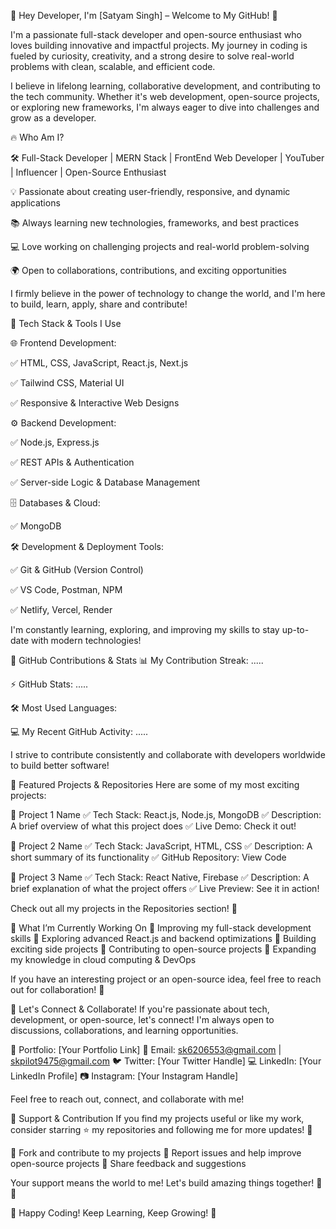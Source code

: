 🚀 Hey Developer, I'm [Satyam Singh] – Welcome to My GitHub! 👋

I'm a passionate full-stack developer and open-source enthusiast who loves building innovative and impactful projects. My journey in coding is fueled by curiosity, creativity, and a strong desire to solve real-world problems with clean, scalable, and efficient code.

I believe in lifelong learning, collaborative development, and contributing to the tech community. Whether it's web development, open-source projects, or exploring new frameworks, I'm always eager to dive into challenges and grow as a developer.

🔥 Who Am I?

🛠 Full-Stack Developer | MERN Stack | FrontEnd Web Developer | YouTuber | Influencer | Open-Source Enthusiast 

💡 Passionate about creating user-friendly, responsive, and dynamic applications

📚 Always learning new technologies, frameworks, and best practices

💻 Love working on challenging projects and real-world problem-solving

🌍 Open to collaborations, contributions, and exciting opportunities


I firmly believe in the power of technology to change the world, and I'm here to build, learn, apply, share and contribute!


🚀 Tech Stack & Tools I Use

🌐 Frontend Development:

✅ HTML, CSS, JavaScript, React.js, Next.js

✅ Tailwind CSS, Material UI

✅ Responsive & Interactive Web Designs


⚙️ Backend Development:

✅ Node.js, Express.js

✅ REST APIs & Authentication

✅ Server-side Logic & Database Management


🗄 Databases & Cloud:

✅ MongoDB


🛠 Development & Deployment Tools:

✅ Git & GitHub (Version Control)

✅ VS Code, Postman, NPM

✅ Netlify, Vercel, Render


I'm constantly learning, exploring, and improving my skills to stay up-to-date with modern technologies!

📌 GitHub Contributions & Stats
📊 My Contribution Streak: .....

⚡ GitHub Stats: .....

🛠 Most Used Languages:

💻 My Recent GitHub Activity: .....

I strive to contribute consistently and collaborate with developers worldwide to build better software!

🚀 Featured Projects & Repositories
Here are some of my most exciting projects:

🌟 Project 1 Name
✅ Tech Stack: React.js, Node.js, MongoDB
✅ Description: A brief overview of what this project does
✅ Live Demo: Check it out!

🌟 Project 2 Name
✅ Tech Stack: JavaScript, HTML, CSS
✅ Description: A short summary of its functionality
✅ GitHub Repository: View Code

🌟 Project 3 Name
✅ Tech Stack: React Native, Firebase
✅ Description: A brief explanation of what the project offers
✅ Live Preview: See it in action!

Check out all my projects in the Repositories section! 🚀

🎯 What I’m Currently Working On
🔹 Improving my full-stack development skills
🔹 Exploring advanced React.js and backend optimizations
🔹 Building exciting side projects
🔹 Contributing to open-source projects
🔹 Expanding my knowledge in cloud computing & DevOps

If you have an interesting project or an open-source idea, feel free to reach out for collaboration! 🚀

🤝 Let's Connect & Collaborate!
If you're passionate about tech, development, or open-source, let's connect! I'm always open to discussions, collaborations, and learning opportunities.

💼 Portfolio: [Your Portfolio Link]
📧 Email: sk6206553@gmail.com | skpilot9475@gmail.com
🐦 Twitter: [Your Twitter Handle]
💻 LinkedIn: [Your LinkedIn Profile]
📷 Instagram: [Your Instagram Handle]

Feel free to reach out, connect, and collaborate with me!

🌟 Support & Contribution
If you find my projects useful or like my work, consider starring ⭐ my repositories and following me for more updates! 🚀

🔹 Fork and contribute to my projects
🔹 Report issues and help improve open-source projects
🔹 Share feedback and suggestions

Your support means the world to me! Let's build amazing things together! 💙✨

🚀 Happy Coding! Keep Learning, Keep Growing! 🚀
